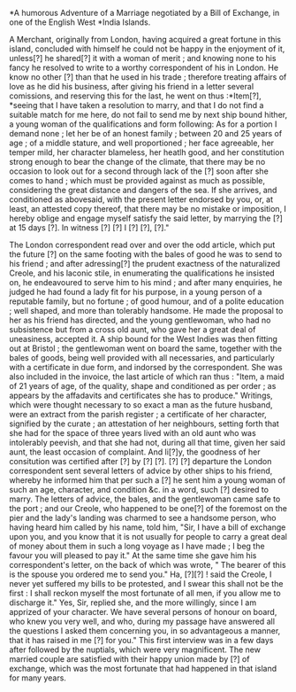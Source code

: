 *A humorous Adventure of a Marriage negotiated by a Bill of Exchange, in one of the English West *India Islands.A  Merchant, originally from London, having acquired a great fortune in this island, concluded with himself he could not be happy in the enjoyment of it, unless[?] he shared[?] it with a woman of merit ; and knowing none to his fancy he resolved to write to a worthy correspondent of his in London. He know no other [?] than that he used in his trade ; therefore treating affairs of love as he did his business, after giving his friend in a letter several comissions, and reserving this for the last, he went on thus :*Item[?], *seeing that I have taken a resolution to marry, and that I do not find a suitable match for me here, do not fail to send me by next ship bound hither, a young woman of the qualifications and form following: As for a portion I demand none ; let her be of an honest family ; between 20 and 25 years of age ; of a middle stature, and well proportioned ; her face agreeable, her temper mild, her character blameless, her heatlh good, and her constitution strong enough to bear the change of the climate, that there may be no occasion to look out for a second through lack of the [?] soon after she comes to hand ; which must be provided against as much as possible, considering the great distance and dangers of the sea. If she arrives, and conditioned as abovesaid, with the present letter endorsed by you, or, at least, an attested copy thereof, that there may be no mistake or imposition, I hereby oblige and engage myself satisfy the said letter, by marrying the [?] at 15 days [?]. In witness [?] [?] I [?] [?], [?]."The London correspondent read over and over the odd article, which put the future [?] on the same footing with the bales of good he was to send to his friend ; and after adressing[?] the prudent exactness of the naturalized Creole, and his laconic stile, in enumerating the qualifications he insisted on, he endeavoured to serve him to his mind ; and after many enquiries, he judged he had found a lady fit for his purpose, in a young person of a reputable family, but no fortune ; of good humour, and of a polite education ; well shaped, and more than tolerably handsome. He made the proposal to her as his friend has directed, and the young gentlewoman, who had no subsistence but from a cross old aunt, who gave her a great deal of uneasiness, accepted it. A ship bound for the West Indies was then fitting out at Bristol ; the gentlewoman went on board the same, together with the bales of goods, being well provided with all necessaries, and particularly with a certificate in due form, and indorsed by the correspondent. She was also included in the invoice, the last article of which ran thus : "Item, a maid of 21 years of age, of the quality, shape and conditioned as per order ; as appears by the affadavits and certificates she has to produce." Writings, which were thought necessary to so exact a man as the future husband, were an extract from the parish register ; a certificate of her character, signified by the curate ; an attestation of her neighbours, setting forth that she had for the space of three years lived with an old aunt who was intolerably peevish, and that she had not, during all that time, given her said aunt, the least occasion of complaint. And li[?]y, the goodness of her consitution was certified after [?] by [?] [?]. [?] [?] departure the London correspondent sent several letters of advice by other ships to his friend, whereby he informed him that per such a [?] he sent him a young woman of such an age, character, and condition &c. in a word, such [?] desired to marry. The letters of advice, the bales, and the gentlewoman came safe to the port ; and our Creole, who happened to be one[?] of the foremost on the pier and the lady's landing was charmed to see a handsome person, who having heard him called by his name, told him, "Sir, I have a bill of exchange upon you, and you know that it is not usually for people to carry a great deal of money about them in such a long voyage as I have made ; I beg the favour you will pleased to pay it." At the same time she gave him his correspondent's letter, on the back of which was wrote, " The bearer of this is the spouse you ordered me to send you." Ha, [?][?] ! said the Creole, I never yet suffered my bills to be protested, and I swear this shall not be the first : I shall reckon myself the most fortunate of all men, if you allow me to discharge it." Yes, Sir, replied she, and the more willingly, since I am apprized of your character. We have several persons of honour on board, who knew you very well, and who, during my passage have answered all the questions I asked them concerning you, in so advantageous a manner, that it has raised in me [?] for you." This first interview was in a few days after followed by the nuptials, which were very magnificent. The new married couple are satisfied with their happy union made by [?] of exchange, which was the most fortunate that had happened in that island for many years.